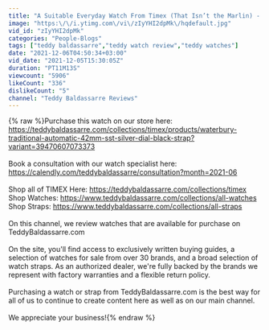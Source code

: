 ```yaml
---
title: "A Suitable Everyday Watch From Timex (That Isn’t the Marlin) - Waterbury Traditional Auto 39mm"
image: "https:\/\/i.ytimg.com\/vi\/zIyYHI2dpMk\/hqdefault.jpg"
vid_id: "zIyYHI2dpMk"
categories: "People-Blogs"
tags: ["teddy baldassarre","teddy watch review","teddy watches"]
date: "2021-12-06T04:50:34+03:00"
vid_date: "2021-12-05T15:30:05Z"
duration: "PT11M13S"
viewcount: "5906"
likeCount: "336"
dislikeCount: "5"
channel: "Teddy Baldassarre Reviews"
---
```

{% raw %}Purchase this watch on our store here: <a rel="nofollow" target="blank" href="https://teddybaldassarre.com/collections/timex/products/waterbury-traditional-automatic-42mm-sst-silver-dial-black-strap?variant=39470607073373">https://teddybaldassarre.com/collections/timex/products/waterbury-traditional-automatic-42mm-sst-silver-dial-black-strap?variant=39470607073373</a><br /><br />Book a consultation with our watch specialist here: <a rel="nofollow" target="blank" href="https://calendly.com/teddybaldassarre/consultation?month=2021-06">https://calendly.com/teddybaldassarre/consultation?month=2021-06</a><br /><br />Shop all of TIMEX Here: <a rel="nofollow" target="blank" href="https://teddybaldassarre.com/collections/timex">https://teddybaldassarre.com/collections/timex</a><br />Shop Watches: <a rel="nofollow" target="blank" href="https://www.teddybaldassarre.com/collections/all-watches">https://www.teddybaldassarre.com/collections/all-watches</a><br />Shop Straps: <a rel="nofollow" target="blank" href="https://www.teddybaldassarre.com/collections/all-straps">https://www.teddybaldassarre.com/collections/all-straps</a><br /><br />On this channel, we review watches that are available for purchase on TeddyBaldassarre.com <br /><br />On the site, you'll find access to exclusively written buying guides, a selection of watches for sale from over 30 brands, and a broad selection of watch straps. As an authorized dealer, we're fully backed by the brands we represent with factory warranties and a flexible return policy.<br /><br />Purchasing a watch or strap from TeddyBaldassarre.com is the best way for all of us to continue to create content here as well as on our main channel. <br /><br />We appreciate your business!{% endraw %}
